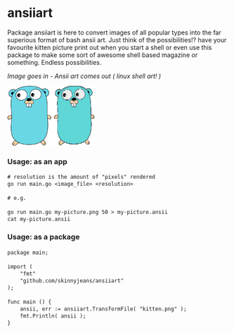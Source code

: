 # ansiiart

Package ansiiart is here to convert images of all popular types into the far
superious format of bash ansii art. Just think of the possibilities!? have
your favourite kitten picture print out when you start a shell or even
use this package to make some sort of awesome shell based magazine or something.
Endless possibilities.

*Image goes in - Ansii art comes out ( linux shell art! )*

![Example image](doc/example.png)

### Usage: as an app

    # resolution is the amount of "pixels" rendered
    go run main.go <image_file> <resolution>

    # e.g.

    go run main.go my-picture.png 50 > my-picture.ansii
    cat my-picture.ansii

### Usage: as a package

    package main;

    import (
        "fmt"
        "github.com/skinnyjeans/ansiiart"
    );

    func main () {
        ansii, err := ansiiart.TransformFile( "kitten.png" );
        fmt.Println( ansii );
    }

